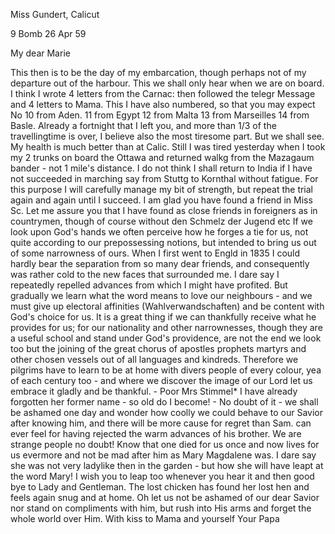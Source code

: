 Miss Gundert, Calicut

9 Bomb 26 Apr 59

My dear Marie

This then is to be the day of my embarcation, though perhaps not of my departure out of the harbour. This we shall only hear when we are on board. I think I wrote 4 letters from the Carnac: then followed the telegr Message and 4 letters to Mama. This I have also numbered, so that you may expect No 10 from Aden. 11 from Egypt 12 from Malta 13 from Marseilles 14 from Basle. Already a fortnight that I left you, and more than 1/3 of the travellingtime is over, I believe also the most tiresome part. But we shall see. My health is much better than at Calic. Still I was tired yesterday when I took my 2 trunks on board the Ottawa and returned walkg from the Mazagaum bander - not 1 mile's distance. I do not think I shall return to India if I have not succeeded in marching say from Stuttg to Kornthal without fatigue. For this purpose I will carefully manage my bit of strength, but repeat the trial again and again until I succeed. I am glad you have found a friend in Miss Sc. Let me assure you that I have found as close friends in foreigners as in countrymen, though of course without den Schmelz der Jugend etc If we look upon God's hands we often perceive how he forges a tie for us, not quite according to our prepossessing notions, but intended to bring us out of some narrowness of ours. When I first went to Engld in 1835 I could hardly bear the separation from so many dear friends, and consequently was rather cold to the new faces that surrounded me. I dare say I repeatedly repelled advances from which I might have profited. But gradually we learn what the word means to love our neighbours - and we must give up electoral affinities (Wahlverwandschaften) and be content with God's choice for us. It is a great thing if we can thankfully receive what he provides for us; for our nationality and other narrownesses, though they are a useful school and stand under God's providence, are not the end we look too but the joining of the great chorus of apostles prophets martyrs and other chosen vessels out of all languages and kindreds. Therefore we pilgrims have to learn to be at home with divers people of every colour, yea of each century too - and where we discover the image of our Lord let us embrace it gladly and be thankful. - Poor Mrs Stimmel* I have already forgotten her former name - so old do I become! - No doubt of it - we shall be ashamed one day and wonder how coolly we could behave to our Savior after knowing him, and there will be more cause for regret than Sam. can ever feel for having rejected the warm advances of his brother. We are strange people no doubt! Know that one died for us once and now lives for us evermore and not be mad after him as Mary Magdalene was. I dare say she was not very ladylike then in the garden - but how she will have leapt at the word Mary! I wish you to leap too whenever you hear it and then good bye to Lady and Gentleman. The lost chicken has found her lost hen and feels again snug and at home. Oh let us not be ashamed of our dear Savior nor stand on compliments with him, but rush into His arms and forget the whole world over Him. With kiss to Mama and yourself
 Your Papa
